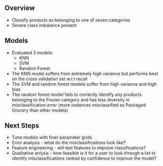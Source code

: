 ## Overview
* Classify products as belonging to one of seven categories
* Severe class imbalance present

## Models
* Evaluated 3 models:
    * KNN
    * SVM
    * Random Forest
* The KNN model suffers from extremely high variance but performs best on the cross validation set w.r.t recall
* The SVM and random forest models suffer from high variance and high bias
* The random forest model fails to correctly identify any products belonging to the Frozen category and has less diversity in misclassification error (more instances misclassified as Packaged Grocery than other models)

## Next Steps
* Tune models with finer parameter grids
* Error analysis - what do the misclassifications look like?
* Feature engineering - will text features to improve classifications?
* Qualitative anlysis - how feasible is it for a user to look through a list to identify misclassifications ranked by confidence to improve the model?
